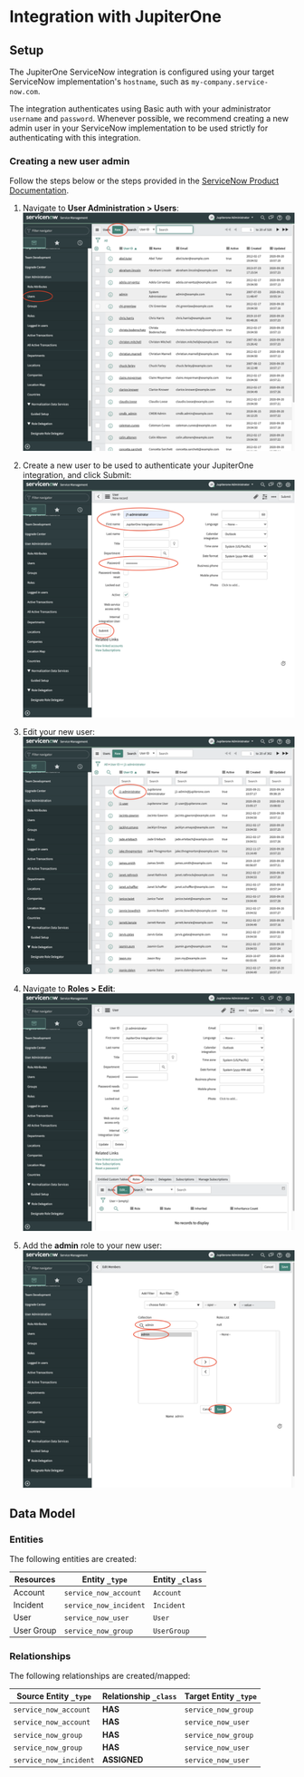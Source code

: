 # Integration with JupiterOne

## Setup

The JupiterOne ServiceNow integration is configured using your target ServiceNow
implementation's `hostname`, such as `my-company.service-now.com`.

The integration authenticates using Basic auth with your administrator
`username` and `password`. Whenever possible, we recommend creating a new admin
user in your ServiceNow implementation to be used strictly for authenticating
with this integration.

### Creating a new user admin

Follow the steps below or the steps provided in the
[ServiceNow Product Documentation](https://docs.servicenow.com/bundle/paris-platform-administration/page/administer/users-and-groups/task/t_CreateAUser.html).

1. Navigate to **User Administration > Users**:
   ![create-new-user](./images/create-new-user.png)

1. Create a new user to be used to authenticate your JupiterOne integration, and
   click Submit: ![create-j1-user](./images/create-j1-user.png)

1. Edit your new user: ![edit-user](./images/edit-user.png)

1. Navigate to **Roles > Edit**: ![edit-user-role](./images/edit-user-role.png)

1. Add the **admin** role to your new user:
   ![add-admin-role](./images/add-admin-role.png)

<!-- {J1_DOCUMENTATION_MARKER_START} -->
<!--
********************************************************************************
NOTE: ALL OF THE FOLLOWING DOCUMENTATION IS GENERATED USING THE
"j1-integration document" COMMAND. DO NOT EDIT BY HAND! PLEASE SEE THE DEVELOPER
DOCUMENTATION FOR USAGE INFORMATION:

https://github.com/JupiterOne/sdk/blob/master/docs/integrations/development.md
********************************************************************************
-->

## Data Model

### Entities

The following entities are created:

| Resources  | Entity `_type`         | Entity `_class` |
| ---------- | ---------------------- | --------------- |
| Account    | `service_now_account`  | `Account`       |
| Incident   | `service_now_incident` | `Incident`      |
| User       | `service_now_user`     | `User`          |
| User Group | `service_now_group`    | `UserGroup`     |

### Relationships

The following relationships are created/mapped:

| Source Entity `_type`  | Relationship `_class` | Target Entity `_type` |
| ---------------------- | --------------------- | --------------------- |
| `service_now_account`  | **HAS**               | `service_now_group`   |
| `service_now_account`  | **HAS**               | `service_now_user`    |
| `service_now_group`    | **HAS**               | `service_now_group`   |
| `service_now_group`    | **HAS**               | `service_now_user`    |
| `service_now_incident` | **ASSIGNED**          | `service_now_user`    |

<!--
********************************************************************************
END OF GENERATED DOCUMENTATION AFTER BELOW MARKER
********************************************************************************
-->
<!-- {J1_DOCUMENTATION_MARKER_END} -->
